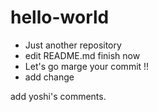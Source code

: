 # hello-world

* Just another repository
* edit README.md finish now
* Let's go marge your commit !!
* add change

add yoshi's comments.
